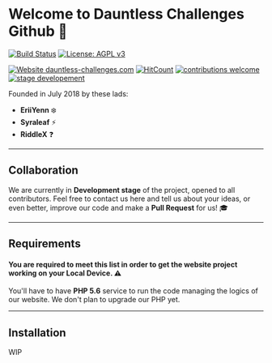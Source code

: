 # Welcome to **Dauntless Challenges Github** :star2:

[![Build Status](https://travis-ci.com/EriiYenn/challenges-web.svg?branch=master)](https://travis-ci.com/EriiYenn/challenges-web) [![License: AGPL v3](https://img.shields.io/badge/License-AGPL%20v3-blue.svg)](https://github.com/Dauntless-Challenges/challenges-web/blob/master/LICENSE.md) 

[![Website dauntless-challenges.com](https://img.shields.io/website-up-down-green-red/https/dauntless-challenges.com.svg)](https://dauntless-challenges.com) [![HitCount](http://hits.dwyl.io/Dauntless_Challenges/challenges-web.svg)](http://hits.dwyl.io/Dauntless_Challenges/challenges-web) [![contributions welcome](https://img.shields.io/badge/contributions-welcome-%233399ff.svg)](https://github.com/Dauntless-Challenges/challenges-web/issues) [![stage developement](https://img.shields.io/badge/stage-development-%239933ff.svg)](https://github.com/Dauntless-Challenges/challenges-web/commits/master)



Founded in July 2018 by these lads:
- **EriiYenn** :snowflake:
- **Syraleaf** :zap:
- **RiddleX** :question:

-----

## Collaboration

We are currently in **Development stage** of the project, opened to all contributors. Feel free to contact us here and tell us about your ideas, or even better, improve our code and make a **Pull Request** for us! :mortar_board:

-----

## Requirements

#### You are required to meet this list in order to get the website project working on your Local Device. :warning:

You'll have to have **PHP 5.6** service to run the code managing the logics of our website. We don't plan to upgrade our PHP yet.

-----

## Installation

WIP
